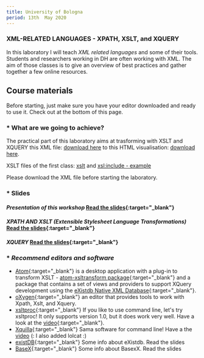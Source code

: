 ```yaml
---
title: University of Bologna
period: 13th  May 2020
---
```



### **XML-RELATED LANGUAGES - XPATH, XSLT, and XQUERY**

In this laboratory I will teach *XML related languages* and some of their tools. Students and researchers working in DH are often working with XML. The aim of those classes is to give an overview of best practices and gather together a few online resources.  

## **Course materials**

Before starting, just make sure you have your editor downloaded and ready to use it. Check out at the bottom of this page.

### * **What are we going to achieve?**

The practical part of this laboratory aims at trasforming with XSLT and XQUERY this XML file: [download here](/public/resources/Frankenstein-v1c5-transcription.xml) to this HTML visualisation: [download here](/public/resources/bologna.html).

XSLT files of the first class: [xslt](/public/resources/bologna_2020.xsl) and [xsl:include - example](/public/resources/include_example.xsl)

Please download the XML file before starting the laboratory.

### * **Slides**

#### _Presentation of this workshop_ [Read the slides](https://slides.com/tizmancinelli/xslt-4f37f3#/){:target="_blank"}

#### _XPATH AND XSLT (Extensible Stylesheet Language Transformations)_ [Read the slides](https://slides.com/tizmancinelli/xslt-cd6553#/){:target="_blank"}

#### _XQUERY_ [Read the slides](https://slides.com/tizmancinelli/xquery-exist-db#/){:target="_blank"}



### * _Recommend editors and software_

- [Atom](https://atom.io/){:target="_blank"} is a desktop application with a plug-in to transform XSLT - [atom-xsltransform package](https://atom.io/packages/atom-xsltransform){:target="_blank"} and a package that contains a set of views and providers to support XQuery development using the [eXistdb Native XML Database](https://atom.io/packages/existdb){:target="_blank"}.
- [oXygen](https://www.oxygenxml.com/){:target="_blank"} an editor that provides tools to work with Xpath, Xslt, and Xquery.
- [xsltproc](http://xmlsoft.org/XSLT/xsltproc2.html){:target="_blank"} If you like to use command line, let's try xsltproc! It only supports version 1.0, but it does work very well. Have a look at the [video](https://asciinema.org/a/xY7shodeSp6XBqx4nVb8CDFsR){:target="_blank"}.
- [Xquilla](http://xqilla.sourceforge.net/HomePage){:target="_blank"} Sama software for command line! Have a the [video](https://asciinema.org/a/4Qhd1FWEZow7LwH8GqxDwetXw) (: I also added lolcat :)
- [existDB](http://exist-db.org/exist/apps/homepage/index.html){:target="_blank"} Some info about eXistdb. Read the slides
- [BaseX](http://basex.org/){:target="_blank"} Some info about BasexX. Read the slides
